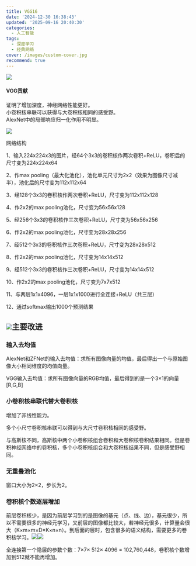 ```yaml
---
title: VGG16
date: '2024-12-30 16:38:43'
updated: '2025-09-16 20:40:30'
categories:
  - 人工智能
tags:
  - 深度学习
  - 经典网络
cover: /images/custom-cover.jpg
recommend: true
---
```

![](/images/d5f618940e106e1364c47c1856b96aa5.png)

#### VGG贡献
证明了增加深度，神经网络性能更好。  
小卷积核串联可以获得与大卷积核相同的感受野。  
AlexNet中的局部响应归一化作用不明显。

![](/images/88138123f84934947f992ee132c0925a.png)

网络结构

1、输入224x224x3的图片，经64个3x3的卷积核作两次卷积+ReLU，卷积后的尺寸变为224x224x64

2、作max pooling（最大化池化），池化单元尺寸为2x2（效果为图像尺寸减半），池化后的尺寸变为112x112x64

3、经128个3x3的卷积核作两次卷积+ReLU，尺寸变为112x112x128

4、作2x2的max pooling池化，尺寸变为56x56x128

5、经256个3x3的卷积核作三次卷积+ReLU，尺寸变为56x56x256

6、作2x2的max pooling池化，尺寸变为28x28x256

7、经512个3x3的卷积核作三次卷积+ReLU，尺寸变为28x28x512

8、作2x2的max pooling池化，尺寸变为14x14x512

9、经512个3x3的卷积核作三次卷积+ReLU，尺寸变为14x14x512

10、作2x2的max pooling池化，尺寸变为7x7x512

11、与两层1x1x4096，一层1x1x1000进行全连接+ReLU（共三层）

12、通过softmax输出1000个预测结果

## ![](/images/4aa76e9aa6c85b36a6619886d490d0f7.png)主要改进
### 输入去均值
AlexNet和ZFNet的输入去均值：求所有图像向量的均值，最后得出一个与原始图像大小相同维度的均值向量。

VGG输入去均值：求所有图像向量的RGB均值，最后得到的是一个3×1的向量 [R,G,B]



### 小卷积核串联代替大卷积核
增加了非线性能力。

多个小尺寸卷积核串联可以得到与大尺寸卷积核相同的感受野。

与高斯核不同，高斯核中两个小卷积核组合卷积和大卷积核卷积结果相同。但是卷积神经网络中的卷积核，多个小卷积核组合和大卷积核结果不同，但是感受野相同。

### 无重叠池化
窗口大小为2×2，步长为2。



### 卷积核个数逐层增加
前层卷积核少，是因为前层学习到的是图像的基元（点、线、边），基元很少，所以不需要很多的神经元学习，又前层的图像都比较大，若神经元很多，计算量会很大（K×m×m×D×K×n×n）。到后面的层时，包含很多的语义结构，需要更多的卷积核学习。![](/images/e4acf11a515274228d69c2f2d4404e1b.png)![](/images/a43d7a4b9c816350daaf064c5ebc1380.png)

全连接第一个隐层的参数个数：7×7× 512× 4096 = 102,760,448，卷积核个数增加到512就不能再增加。
